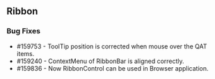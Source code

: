 ## Ribbon

### Bug Fixes

* \#159753 - ToolTip position is corrected when mouse over the QAT items.
* \#159240 - ContextMenu of RibbonBar is aligned correctly.
* \#159836 - Now RibbonControl can be used in Browser application.